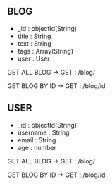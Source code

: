 BLOG
-----
- _id : objectId(String)
- title : String
- text : String
- tags : Array(String)
- user : User

GET ALL BLOG -> GET : /blog/

GET BLOG BY ID -> GET : /blog/id


USER
-----
- _id : objectId(String)
- username : String
- email : String 
- age : number

GET ALL BLOG -> GET : /blog/

GET BLOG BY ID -> GET : /blog/id

